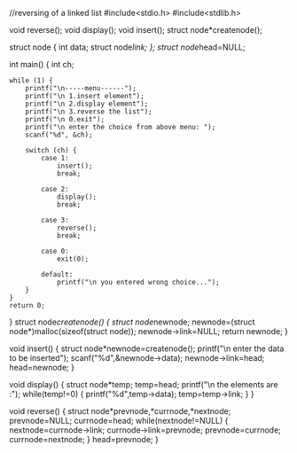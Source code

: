 //reversing of a linked list
#include<stdio.h>
#include<stdlib.h>

void reverse();
void display();
void insert();
struct node*createnode();

struct node
{
    int data;
    struct node*link;
};
struct node*head=NULL;

int main() {
    int ch;
    
    while (1) {
        printf("\n-----menu------");
        printf("\n 1.insert element");
        printf("\n 2.display element");
        printf("\n 3.reverse the list");
        printf("\n 0.exit");
        printf("\n enter the choice from above menu: ");
        scanf("%d", &ch);

        switch (ch) {
            case 1:
                insert();
                break;

            case 2:
                display();
                break;

            case 3:
                reverse();
                break;

            case 0:
                exit(0);

            default:
                printf("\n you entered wrong choice...");
        }
    }
    return 0;
}
struct node*createnode()
{
    struct node*newnode;
    newnode=(struct node*)malloc(sizeof(struct node));
    newnode->link=NULL;
    return newnode;
}

void insert()
{
    struct node*newnode=createnode();
      printf("\n enter the data to be inserted");
      scanf("%d",&newnode->data);
      newnode->link=head;
      head=newnode;
}

void display()
{
    struct node*temp;
    temp=head;
    printf("\n the elements are :");
    while(temp!=0)
    {
        printf("%d",temp->data);
        temp=temp->link;
    }
}

void reverse()
{
    struct node*prevnode,*currnode,*nextnode;
    prevnode=NULL;
    currnode=head;
    while(nextnode!=NULL)
    {
        nextnode=currnode->link;
        currnode->link=prevnode;
        prevnode=currnode;
        currnode=nextnode;
    }
    head=prevnode;
}
